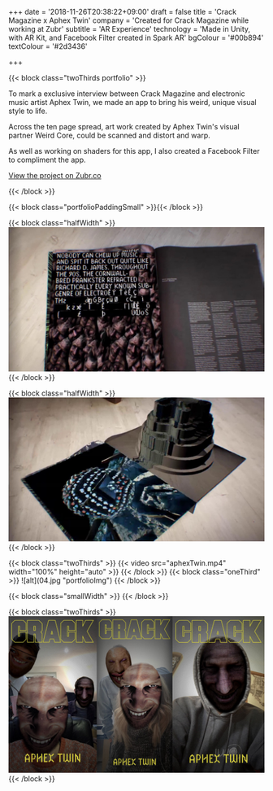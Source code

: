 +++
date = '2018-11-26T20:38:22+09:00'
draft = false
title = 'Crack Magazine x Aphex Twin'
company = 'Created for Crack Magazine while working at Zubr'
subtitle = 'AR Experience'
technology = 'Made in Unity, with AR Kit, and Facebook Filter created in Spark AR'
bgColour = '#00b894'
textColour = '#2d3436'

+++

{{< block class="twoThirds portfolio" >}}

To mark a exclusive interview between Crack Magazine and electronic music artist Aphex Twin, we made an app to bring his weird, unique visual style to life.

Across the ten page spread, art work created by Aphex Twin's visual partner Weird Core, could be scanned and distort and warp.

As well as working on shaders for this app, I also created a Facebook Filter to compliment the app.



[View the project on Zubr.co](https://zubr.co/case-study/aphex-twin-ar-experience/)

{{< /block >}}

{{< block class="portfolioPaddingSmall" >}}{{< /block >}}

{{< block class="halfWidth" >}}
![alt](01.jpg "portfolioImg")
{{< /block >}}

{{< block class="halfWidth" >}}
![alt](02.jpg "portfolioImg")
{{< /block >}}

<!-->

{{< block class="twoThirds" >}}
{{< video src="aphexTwin.mp4" width="100%" height="auto" >}}
{{< /block >}}

{{< block class="oneThird" >}}
![alt](04.jpg "portfolioImg")
{{< /block >}}

<!-->
{{< block class="smallWidth" >}}
{{< /block >}}


{{< block class="twoThirds" >}}
![alt](03.jpg "portfolioImg")
{{< /block >}}





